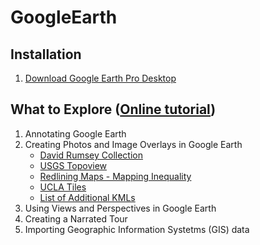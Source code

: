 # GoogleEarth

## Installation
1. [Download Google Earth Pro Desktop](https://www.google.com/earth/desktop/)

## What to Explore ([Online tutorial](https://www.google.com/earth/outreach/learn/))
1. Annotating Google Earth
2. Creating Photos and Image Overlays in Google Earth
   * [David Rumsey Collection](https://www.davidrumsey.com/)
   * [USGS Topoview](https://ngmdb.usgs.gov/topoview/)
   * [Redlining Maps - Mapping Inequality](https://dsl.richmond.edu/panorama/redlining/)
   * [UCLA Tiles](http://tiles.ats.ucla.edu/tiles/)
   * [List of Additional KMLs](https://www.thoughtco.com/historical-map-overlays-for-google-1422162)
3. Using Views and Perspectives in Google Earth
4. Creating a Narrated Tour
5. Importing Geographic Information Systetms (GIS) data

